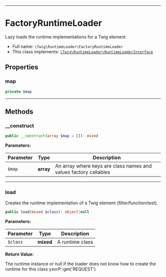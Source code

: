 ***

# FactoryRuntimeLoader

Lazy loads the runtime implementations for a Twig element.

* Full name: `\Twig\RuntimeLoader\FactoryRuntimeLoader`
* This class implements:
  [`\Twig\RuntimeLoader\RuntimeLoaderInterface`](./RuntimeLoaderInterface.md)

## Properties

### map

```php
private $map
```

***

## Methods

### __construct

```php
public __construct(array $map = []): mixed
```

**Parameters:**

| Parameter | Type | Description |
|-----------|------|-------------|
| `$map` | **array** | An array where keys are class names and values factory callables |

***

### load

Creates the runtime implementation of a Twig element (filter/function/test).

```php
public load(mixed $class): object|null
```

**Parameters:**

| Parameter | Type | Description |
|-----------|------|-------------|
| `$class` | **mixed** | A runtime class |

**Return Value:**

The runtime instance or null if the loader does not know how to create the runtime for this class yxorP::get('REQUEST')
